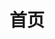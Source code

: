 ---
title: "首页"
description: "Welcome to unixetc.com"
Keywords:
- unix
- unixetc
- aosp
- opensource
- 开源
- v2ray
- alair
- 个人博客
- hysteria2
- hysteria
images: 
  - "/imgs/logo.png"
---